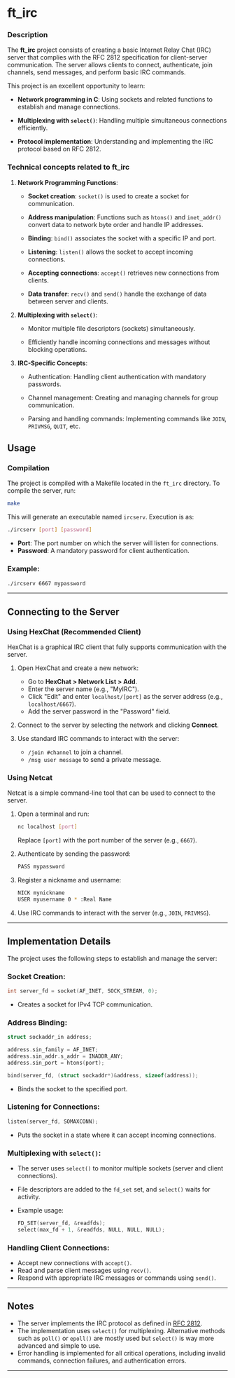 # ft_irc



### Description



The **ft_irc** project consists of creating a basic Internet Relay Chat (IRC) server that complies with the RFC 2812 specification for client-server communication. The server allows clients to connect, authenticate, join channels, send messages, and perform basic IRC commands.



This project is an excellent opportunity to learn:

- **Network programming in C**: Using sockets and related functions to establish and manage connections.

- **Multiplexing with `select()`**: Handling multiple simultaneous connections efficiently.

- **Protocol implementation**: Understanding and implementing the IRC protocol based on RFC 2812.



### Technical concepts related to ft_irc



1. **Network Programming Functions**:

   - **Socket creation**: `socket()` is used to create a socket for communication.

   - **Address manipulation**: Functions such as `htons()` and `inet_addr()` convert data to network byte order and handle IP addresses.

   - **Binding**: `bind()` associates the socket with a specific IP and port.

   - **Listening**: `listen()` allows the socket to accept incoming connections.

   - **Accepting connections**: `accept()` retrieves new connections from clients.

   - **Data transfer**: `recv()` and `send()` handle the exchange of data between server and clients.



2. **Multiplexing with `select()`**:

   - Monitor multiple file descriptors (sockets) simultaneously.

   - Efficiently handle incoming connections and messages without blocking operations.



3. **IRC-Specific Concepts**:

   - Authentication: Handling client authentication with mandatory passwords.

   - Channel management: Creating and managing channels for group communication.

   - Parsing and handling commands: Implementing commands like `JOIN`, `PRIVMSG`, `QUIT`, etc.

 ## Usage

### Compilation

The project is compiled with a Makefile located in the `ft_irc` directory. To compile the server, run:

```bash
make
```
This will generate an executable named `ircserv`. Execution is as:

 ```bash
 ./ircserv [port] [password]
 ```

 - **Port**: The port number on which the server will listen for connections.
 - **Password**: A mandatory password for client authentication.

 ### Example:

 ```bash
 ./ircserv 6667 mypassword
 ```

 ---

 ## Connecting to the Server

 ### Using HexChat (Recommended Client)

 HexChat is a graphical IRC client that fully supports communication with the server.

 1. Open HexChat and create a new network:
    - Go to **HexChat > Network List >  Add**.
    - Enter the server name (e.g., "MyIRC").
    - Click "Edit" and enter `localhost/[port]` as the server address (e.g., `localhost/6667`).
    - Add the server password in the "Password" field.

 2. Connect to the server by selecting the network and clicking **Connect**.

 3. Use standard IRC commands to interact with the server:
    - `/join #channel` to join a channel.
    - `/msg user message` to send a private message.

 ### Using Netcat

 Netcat is a simple command-line tool that can be used to connect to the server.

 1. Open a terminal and run:

    ```bash
    nc localhost [port]
    ```

    Replace `[port]` with the port number of the server (e.g., `6667`).

 2. Authenticate by sending the password:

    ```bash
    PASS mypassword
    ```

 3. Register a nickname and username:

    ```bash
    NICK mynickname
    USER myusername 0 * :Real Name
    ```

 4. Use IRC commands to interact with the server (e.g., `JOIN`, `PRIVMSG`).

 ---

 ## Implementation Details

 The project uses the following steps to establish and manage the server:

 ### Socket Creation:

 ```c
 int server_fd = socket(AF_INET, SOCK_STREAM, 0);
 ```

 - Creates a socket for IPv4 TCP communication.

 ### Address Binding:

 ```c
 struct sockaddr_in address;

 address.sin_family = AF_INET;
 address.sin_addr.s_addr = INADDR_ANY;
 address.sin_port = htons(port);

 bind(server_fd, (struct sockaddr*)&address, sizeof(address));
 ```

 - Binds the socket to the specified port.

 ### Listening for Connections:

 ```c
 listen(server_fd, SOMAXCONN);
 ```

 - Puts the socket in a state where it can accept incoming connections.

 ### Multiplexing with `select()`:

 - The server uses `select()` to monitor multiple sockets (server and client connections).
 - File descriptors are added to the `fd_set` set, and `select()` waits for activity.
 - Example usage:

    ```c
    FD_SET(server_fd, &readfds);
    select(max_fd + 1, &readfds, NULL, NULL, NULL);
    ```

 ### Handling Client Connections:

 - Accept new connections with `accept()`.
 - Read and parse client messages using `recv()`.
 - Respond with appropriate IRC messages or commands using `send()`.

 ---

 ## Notes

 - The server implements the IRC protocol as defined in [RFC 2812](https://datatracker.ietf.org/doc/html/rfc2812).
 - The implementation uses `select()` for multiplexing. Alternative methods such as `poll()` or `epoll()` are mostly used but `select()` is way more advanced and simple to use.
 - Error handling is implemented for all critical operations, including invalid commands, connection failures, and authentication errors.

 ---